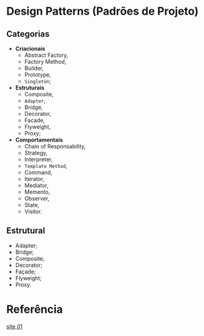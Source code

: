 # Design Patterns (Padrões de Projeto)
## Categorias
- **Criacionais** 
  - Abstract Factory, 
  - Factory Method, 
  - Builder, 
  - Prototype, 
  - `Singleton`;
- **Estruturais** 
  - Composite, 
  - `Adapter`, 
  - Bridge, 
  - Decorator, 
  - Facade, 
  - Flyweight, 
  - Proxy;
- **Comportamentais** 
  - Chain of Responsability, 
  - Strategy, 
  - Interpreter, 
  - `Template Method`, 
  - Command, 
  - Iterator, 
  - Mediator, 
  - Memento, 
  - Observer, 
  - State, 
  - Visitor.

## Estrutural
- Adapter;
- Bridge;
- Composite;
- Decorator;
- Façade;
- Flyweight;
- Proxy.

# Referência
[site 01](https://portaldesenvolvedor.com/blog/design-patterns-em-delphi-padroes-de-projeto/)
